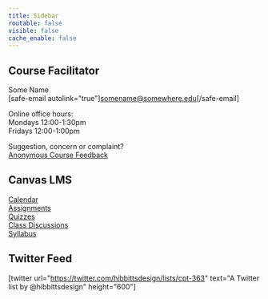 ```yaml
---
title: Sidebar
routable: false
visible: false
cache_enable: false
---
```


## Course Facilitator
Some Name  
[safe-email autolink="true"]somename@somewhere.edu[/safe-email]  

Online office hours:  
Mondays 12:00-1:30pm  
Fridays 12:00-1:00pm  

Suggestion, concern or complaint?  
[Anonymous Course Feedback](#)

## Canvas LMS
[Calendar](https://canvas.sfu.ca/calendar)  
[Assignments](https://canvas.sfu.ca/courses/55288/assignments)  
[Quizzes](https://canvas.sfu.ca/courses/55288/quizzes)  
[Class Discussions](https://canvas.sfu.ca/courses/55288/discussion_topics)  
[Syllabus](https://canvas.sfu.ca/courses/55288/syllabus)   

## Twitter Feed
[twitter url="https://twitter.com/hibbittsdesign/lists/cpt-363" text="A Twitter list by @hibbittsdesign" height="600"]
